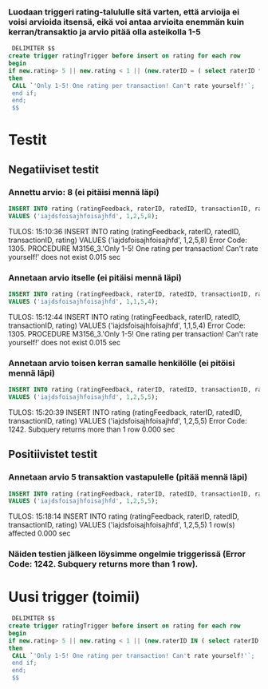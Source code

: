 ### Luodaan triggeri rating-talululle sitä varten, että arvioija ei voisi arvioida itsensä, eikä voi antaa arvioita enemmän kuin kerran/transaktio ja arvio pitää olla asteikolla 1-5


```sql
 DELIMITER $$
create trigger ratingTrigger before insert on rating for each row
begin 
if new.rating> 5 || new.rating < 1 || (new.raterID = ( select raterID from rating) and new.transactionID = (select transactionID from rating)) || new.raterID = new.ratedID
then
 CALL `'Only 1-5! One rating per transaction! Can't rate yourself!'`;
 end if;
 end;
 $$
```

# Testit

## Negatiiviset testit

### Annettu arvio: 8 (ei pitäisi mennä läpi)

```sql
INSERT INTO rating (ratingFeedback, raterID, ratedID, transactionID, rating)
VALUES ('iajdsfoisajhfoisajhfd', 1,2,5,8);
```

TULOS: 15:10:36	INSERT INTO rating (ratingFeedback, raterID, ratedID, transactionID, rating) VALUES ('iajdsfoisajhfoisajhfd', 1,2,5,8)	Error Code: 1305. PROCEDURE M3156_3.'Only 1-5! One rating per transaction! Can't rate yourself!' does not exist	0.015 sec


### Annetaan arvio itselle (ei pitäisi mennä läpi)
```sql
INSERT INTO rating (ratingFeedback, raterID, ratedID, transactionID, rating)
VALUES ('iajdsfoisajhfoisajhfd', 1,1,5,4);
```

TULOS: 15:12:44	INSERT INTO rating (ratingFeedback, raterID, ratedID, transactionID, rating) VALUES ('iajdsfoisajhfoisajhfd', 1,1,5,4)	Error Code: 1305. PROCEDURE M3156_3.'Only 1-5! One rating per transaction! Can't rate yourself!' does not exist	0.015 sec


### Annetaan arvio toisen kerran samalle henkilölle (ei pitöisi mennä läpi)

```sql
INSERT INTO rating (ratingFeedback, raterID, ratedID, transactionID, rating)
VALUES ('iajdsfoisajhfoisajhfd', 1,2,5,5);
```

TULOS: 15:20:39	INSERT INTO rating (ratingFeedback, raterID, ratedID, transactionID, rating) VALUES ('iajdsfoisajhfoisajhfd', 1,2,5,5)	Error Code: 1242. Subquery returns more than 1 row	0.000 sec

## Positiivistet testit

### Annetaan arvio 5 transaktion vastapulelle (pitää mennä läpi)

```sql
INSERT INTO rating (ratingFeedback, raterID, ratedID, transactionID, rating)
VALUES ('iajdsfoisajhfoisajhfd', 1,2,5,5);
```

TULOS: 15:18:14	INSERT INTO rating (ratingFeedback, raterID, ratedID, transactionID, rating) VALUES ('iajdsfoisajhfoisajhfd', 1,2,5,5)	1 row(s) affected	0.000 sec


### Näiden testien jälkeen löysimme ongelmie triggerissä (Error Code: 1242. Subquery returns more than 1 row).


# Uusi trigger (toimii)

```sql
 DELIMITER $$
create trigger ratingTrigger before insert on rating for each row
begin 
if new.rating> 5 || new.rating < 1 || (new.raterID IN ( select raterID from rating) and new.transactionID IN (select transactionID from rating)) || new.raterID = new.ratedID
then
 CALL `'Only 1-5! One rating per transaction! Can't rate yourself!'`;
 end if;
 end;
 $$
 ```
